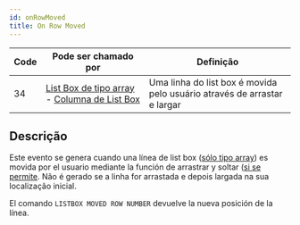 ```yaml
---
id: onRowMoved
title: On Row Moved
---
```


| Code | Pode ser chamado por                                                                                                                                 | Definição                                                                |
| ---- | ---------------------------------------------------------------------------------------------------------------------------------------------------- | ------------------------------------------------------------------------ |
| 34   | [List Box de tipo array](FormObjects/listbox_overview.md#array-list-boxes) - [Columna de List Box](FormObjects/listbox_overview.md#list-box-columns) | Uma linha do list box é movida pelo usuário através de arrastar e largar |

## Descrição

Este evento se genera cuando una línea de list box ([sólo tipo array](FormObjects/listbox_overview.md#array-list-boxes)) es movida por el usuario mediante la función de arrastrar y soltar ([si se permite](FormObjects/properties_Action.md#movable-rows). Não é gerado se a linha for arrastada e depois largada na sua localização inicial.

El comando `LISTBOX MOVED ROW NUMBER` devuelve la nueva posición de la línea.

